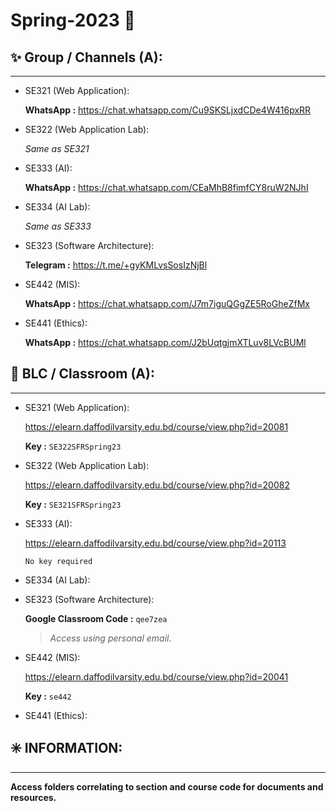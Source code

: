 # Spring-2023 🌺

## ✨ **Group / Channels (A):**

---

- SE321 (Web Application):

  **WhatsApp :** <https://chat.whatsapp.com/Cu9SKSLjxdCDe4W416pxRR>

- SE322 (Web Application Lab):

  _Same as SE321_

- SE333 (AI):

  **WhatsApp :** <https://chat.whatsapp.com/CEaMhB8fimfCY8ruW2NJhI>

- SE334 (AI Lab):

  _Same as SE333_

- SE323 (Software Architecture):

  **Telegram :** <https://t.me/+gyKMLvsSosIzNjBl>

- SE442 (MIS):

  **WhatsApp :** <https://chat.whatsapp.com/J7m7iguQGgZE5RoGheZfMx>

- SE441 (Ethics):

  **WhatsApp :** <https://chat.whatsapp.com/J2bUqtgjmXTLuv8LVcBUMl>

## 📖 **BLC / Classroom (A):**

---

- SE321 (Web Application):

  <https://elearn.daffodilvarsity.edu.bd/course/view.php?id=20081>

  **Key :** `SE322SFRSpring23`

- SE322 (Web Application Lab):

  <https://elearn.daffodilvarsity.edu.bd/course/view.php?id=20082>

  **Key :** `SE321SFRSpring23`

- SE333 (AI):

  <https://elearn.daffodilvarsity.edu.bd/course/view.php?id=20113>

  `No key required`

- SE334 (AI Lab):

- SE323 (Software Architecture):

  **Google Classroom Code :** `qee7zea`

  > _Access using personal email._

- SE442 (MIS):

  <https://elearn.daffodilvarsity.edu.bd/course/view.php?id=20041>

  **Key :** `se442`

- SE441 (Ethics):

## ✳️ **INFORMATION:**

---

**Access folders correlating to section and course code for documents and resources.**

